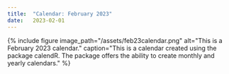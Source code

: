 ```yaml
---
title:  "Calendar: February 2023"
date:   2023-02-01
---
```


{% include figure image_path="/assets/feb23calendar.png" alt="This is a February 2023 calendar." caption="This is a calendar created using the package calendR. The package offers the ability to create monthly and yearly calendars." %}


